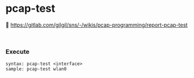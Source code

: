 # pcap-test
🔗 https://gitlab.com/gilgil/sns/-/wikis/pcap-programming/report-pcap-test

&nbsp;
### Execute
```
syntax: pcap-test <interface>
sample: pcap-test wlan0
```
